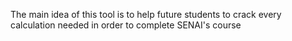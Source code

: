 The main idea of this tool is to help future students to crack every calculation needed in order to complete SENAI's course
